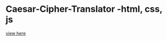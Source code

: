 # Caesar-Cipher-Translator -html, css, js
[view here](https://nenorvalls.github.io/Caesar-Cipher-Translator/)
